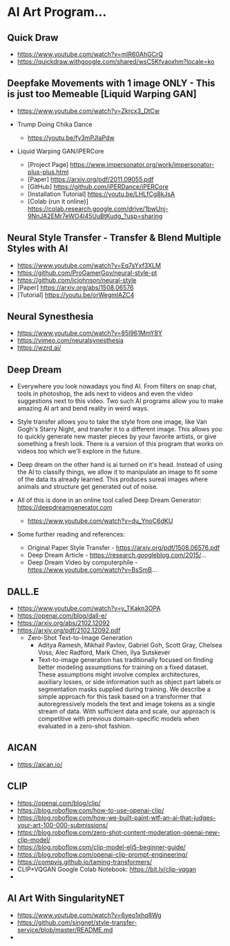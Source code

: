 # AI Art Program...

## Quick Draw
* https://www.youtube.com/watch?v=mlR60AhGCrQ
* https://quickdraw.withgoogle.com/shared/wsC5Kfvaoxhm?locale=ko


## Deepfake Movements with 1 image ONLY - This is just too Memeable [Liquid Warping GAN]
* https://www.youtube.com/watch?v=Zkrcx3_DtCw
* Trump Doing Chika Dance
  - https://youtu.be/fy3mPJIaPdw

* Liquid Warping GAN/iPERCore
  - [Project Page] https://www.impersonator.org/work/impersonator-plus-plus.html
  - [Paper] https://arxiv.org/pdf/2011.09055.pdf
  - [GitHub] https://github.com/iPERDance/iPERCore
  - [Installation Tutorial] https://youtu.be/LHLfCg8kJsA
  - [Colab (run it online)] https://colab.research.google.com/drive/1bwUnj-9NnJA2EMr7eWO4I45UuBtKudg_?usp=sharing


## Neural Style Transfer - Transfer & Blend Multiple Styles with AI
* https://www.youtube.com/watch?v=Eq7sYxf3XLM
* https://github.com/ProGamerGov/neural-style-pt
* https://github.com/jcjohnson/neural-style
* [Paper] https://arxiv.org/abs/1508.06576
* [Tutorial] https://youtu.be/orWegmlAZC4


## Neural Synesthesia
* https://www.youtube.com/watch?v=85l961MmY8Y
* https://vimeo.com/neuralsynesthesia
* https://wzrd.ai/


## Deep Dream
* Everywhere you look nowadays you find AI. From filters on snap chat, tools in photoshop, the ads next to videos and even the video suggestions next to this video. Two such AI programs allow you to make amazing AI art and bend reality in weird ways.

* Style transfer allows you to take the style from one image, like Van Gogh's Starry Night, and transfer it to a different image. This allows you to quickly generate new master pieces by your favorite artists, or give something a fresh look. There is a version of this program that works on videos too which we'll explore in the future.

* Deep dream on the other hand is ai turned on it's head. Instead of using the AI to classify things, we allow it to manipulate an image to fit some of the data its already learned. This produces sureal images where animals and structure get generated out of noise.

* All of this is done in an online tool called Deep Dream Generator: https://deepdreamgenerator.com
  - https://www.youtube.com/watch?v=du_YnoC6dKU

* Some further reading and references:

  - Original Paper Style Transfer - https://arxiv.org/pdf/1508.06576.pdf
  - Deep Dream Article - https://research.googleblog.com/2015/...
  - Deep Dream Video by computerphile - https://www.youtube.com/watch?v=BsSmB...


## DALL.E
* https://www.youtube.com/watch?v=y_TKakn3OPA
* https://openai.com/blog/dall-e/
* https://arxiv.org/abs/2102.12092
* https://arxiv.org/pdf/2102.12092.pdf
  - Zero-Shot Text-to-Image Generation
    - Aditya Ramesh, Mikhail Pavlov, Gabriel Goh, Scott Gray, Chelsea Voss, Alec Radford, Mark Chen, Ilya Sutskever
    - Text-to-image generation has traditionally focused on finding better modeling assumptions for training on a fixed dataset. These assumptions might involve complex architectures, auxiliary losses, or side information such as object part labels or segmentation masks supplied during training. We describe a simple approach for this task based on a transformer that autoregressively models the text and image tokens as a single stream of data. With sufficient data and scale, our approach is competitive with previous domain-specific models when evaluated in a zero-shot fashion.

## AICAN
* https://aican.io/

## CLIP
* https://openai.com/blog/clip/
* https://blog.roboflow.com/how-to-use-openai-clip/
* https://blog.roboflow.com/how-we-built-paint-wtf-an-ai-that-judges-your-art-100-000-submissions/
* https://blog.roboflow.com/zero-shot-content-moderation-openai-new-clip-model/
* https://blog.roboflow.com/clip-model-eli5-beginner-guide/
* https://blog.roboflow.com/openai-clip-prompt-engineering/
* https://compvis.github.io/taming-transformers/
* CLIP+VQGAN Google Colab Notebook: https://bit.ly/clip-vqgan
* 

## AI Art With SingularityNET
* https://www.youtube.com/watch?v=6yeo1xhq8Wg
* https://github.com/singnet/style-transfer-service/blob/master/README.md
* 
